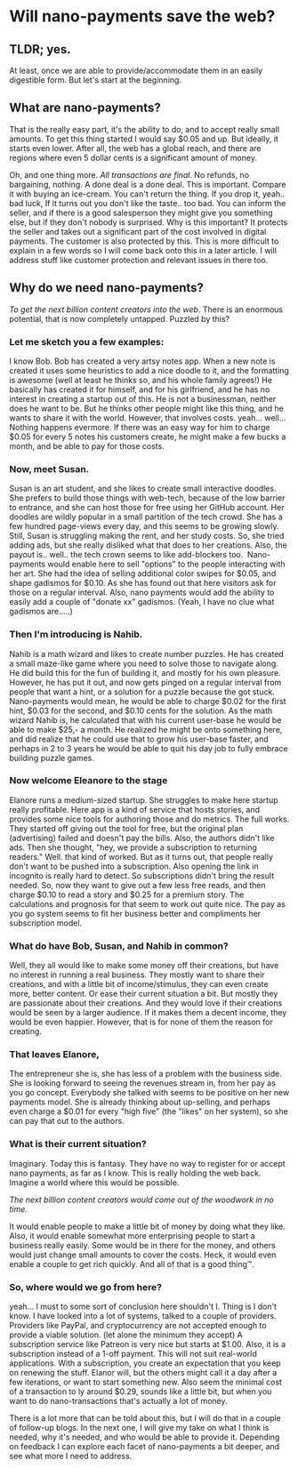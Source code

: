# Will nano-payments save the web?

## TLDR; yes.

At least, once we are able to provide/accommodate them in an easily digestible form. But let's start at the beginning.

## What are nano-payments?

That is the really easy part, it's the ability to do, and to accept really small amounts. To get this thing started I would say \$0.05 and up. But ideally, it starts even lower. After all, the web has a global reach, and there are regions where even 5 dollar cents is a significant amount of money.

Oh, and one thing more. _All transactions are final_. No refunds, no bargaining, nothing. A done deal is a done deal. This is important. Compare it with buying an ice-cream. You can't return the thing. If you drop it, yeah.. bad luck, If it turns out you don't like the taste.. too bad. You can inform the seller, and if there is a good salesperson they might give you something else, but if they don't nobody is surprised.
Why is this important? It protects the seller and takes out a significant part of the cost involved in digital payments. The customer is also protected by this. This is more difficult to explain in a few words so I will come back onto this in a later article. I will address stuff like customer protection and relevant issues in there too.

## Why do we need nano-payments?

_To get the next billion content creators into the web_. There is an enormous potential, that is now completely untapped. Puzzled by this?

### Let me sketch you a few examples:

I know Bob. Bob has created a very artsy notes app. When a new note is created it uses some heuristics to add a nice doodle to it, and the formatting is awesome (well at least he thinks so, and his whole family agrees!) He basically has created it for himself, and for his girlfriend, and he has no interest in creating a startup out of this. He is not a businessman, neither does he want to be.
But he thinks other people might like this thing, and he wants to share it with the world.
However, that involves costs. yeah… well…
Nothing happens evermore.
If there was an easy way for him to charge \$0.05 for every 5 notes his customers create, he might make a few bucks a month, and be able to pay for those costs.

### Now, meet Susan.

Susan is an art student, and she likes to create small interactive doodles. She prefers to build those things with web-tech, because of the low barrier to entrance, and she can host those for free using her GitHub account. Her doodles are wildly popular in a small partition of the tech crowd. She has a few hundred page-views every day, and this seems to be growing slowly.
Still, Susan is struggling making the rent, and her study costs. So, she tried adding ads, but she really disliked what that does to her creations. Also, the payout is.. well.. the tech crown seems to like add-blockers too. 
Nano-payments would enable here to sell "options" to the people interacting with her art.
She had the idea of selling additional color swipes for $0.05, and shape gadismos for $0.10. As she has found out that here visitors ask for those on a regular interval. Also, nano payments would add the ability to easily add a couple of "donate xx" gadismos.
(Yeah, I have no clue what gadismos are…..)

### Then I'm introducing is Nahib.

Nahib is a math wizard and likes to create number puzzles. He has created a small maze-like game where you need to solve those to navigate along. He did build this for the fun of building it, and mostly for his own pleasure. However, he has put it out, and now gets pinged on a regular interval from people that want a hint, or a solution for a puzzle because the got stuck. Nano-payments would mean, he would be able to charge $0.02 for the first hint, $0.03 for the second, and $0.10 cents for the solution. As the math wizard Nahib is, he calculated that with his current user-base he would be able to make $25,- a month. He realized he might be onto something here, and did realize that he could use that to grow his user-base faster, and perhaps in 2 to 3 years he would be able to quit his day job to fully embrace building puzzle games.

### Now welcome Eleanore to the stage

Elanore runs a medium-sized startup. She struggles to make here startup really profitable. Here app is a kind of service that hosts stories, and provides some nice tools for authoring those and do metrics. The full works.
They started off giving out the tool for free, but the original plan (advertising) failed and doesn't pay the bills. Also, the authors didn't like ads. Then she thought, "hey, we provide a subscription to returning readers." Well. that kind of worked. But as it turns out, that people really don't want to be pushed into a subscription. Also opening the link in incognito is really hard to detect. So subscriptions didn't bring the result needed. So, now they want to give out a few less free reads, and then charge $0.10 to read a story and $0.25 for a premium story. The calculations and prognosis for that seem to work out quite nice. The pay as you go system seems to fit her business better and compliments her subscription model.

### What do have Bob, Susan, and Nahib in common?

Well, they all would like to make some money off their creations, but have no interest in running a real business. They mostly want to share their creations, and with a little bit of income/stimulus, they can even create more, better content. Or ease their current situation a bit. But mostly they are passionate about their creations. And they would love if their creations would be seen by a larger audience. If it makes them a decent income, they would be even happier. However, that is for none of them the reason for creating.

### That leaves Elanore,

The entrepreneur she is, she has less of a problem with the business side. She is looking forward to seeing the revenues stream in, from her pay as you go concept. Everybody she talked with seems to be positive on her new payments model. She is already thinking about up-selling, and perhaps even charge a \$0.01 for every "high five" (the "likes" on her system), so she can pay that out to the authors.

### What is their current situation?

Imaginary. Today this is fantasy. They have no way to register for or accept nano payments, as far as I know. This is really holding the web back. Imagine a world where this would be possible.

_The next billion content creators would come out of the woodwork in no time._

It would enable people to make a little bit of money by doing what they like. Also, it would enable somewhat more enterprising people to start a business really easily. Some would be in there for the money, and others would just change small amounts to cover the costs. Heck, it would even enable a couple to get rich quickly. And all of that is a good thing™.

### So, where would we go from here?

yeah… I must to some sort of conclusion here shouldn't I. Thing is I don't know. I have looked into a lot of systems, talked to a couple of providers. Providers like PayPal, and cryptocurrency are not accepted enough to provide a viable solution. (let alone the minimum they accept) A subscription service like Patreon is very nice but starts at $1.00. Also, it is a subscription instead of a 1-off payment. This will not suit real-world applications. With a subscription, you create an expectation that you keep on renewing the stuff. Elanor will, but the others might call it a day after a few iterations, or want to start something new.
Also seem the minimal cost of a transaction to ly around $0.29, sounds like a little bit, but when you want to do nano-transactions that's actually a lot of money.

There is a lot more that can be told about this, but I will do that in a couple of follow-up blogs. In the next one, I will give my take on what I think is needed, why it's needed, and who would be able to provide it. Depending on feedback I can explore each facet of nano-payments a bit deeper, and see what more I need to address.
